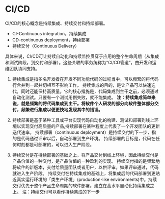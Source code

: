 # CI/CD
CI/CD的核心概念是持续集成、持续交付和持续部署。

* CI-Continuous integration，持续集成
* CD-continuous deployment，持续部署
* 持续交付（Continuous Delivery）

具体来说，CI/CD可让持续自动化和持续监控贯穿于应用的整个生命周期（从集成和测试阶段，到交付和部署）。这些关联的事务统称为“CI/CD管道”，由开发和运维团队协同支持。

1. 持续集成是指多名开发者在开发不同功能代码的过程当中，可以频繁的将代码行合并到一起并切相互不影响工作。
    持续集成的目的，是让产品可以快速迭代，同时还能保持高质量。它的核心措施是，代码集成到主干之前，必须通过自动化测试。只要有一个测试用例失败，就不能集成。
    **注：持续集成简单来说，就是频繁的将代码集成到主干。将软件个人研发的部分向软件整体部分交付，频繁进行集成以便更快地发现其中的错误。**

2. 持续部署是基于某种工具或平台实现代码自动化的构建、测试和部署到线上环境以实现交付高质量的产品,持续部署在某种程度上代表了一个开发团队的更新迭代速率。
    持续部署（continuous deployment）是持续交付的下一步，指的是代码通过评审以后，自动部署到生产环境。
    持续部署的目标是，代码在任何时刻都是可部署的，可以进入生产阶段。

3. 持续交付是在持续部署的基础之上，将产品交付到线上环境，因此持续交付是产品价值的一种交付，是产品价值的一种盈利的实现。
    持续交付指的是频繁地将软件的新版本，交付给质量团队或者用户，以供评审。如果评审通过，代码就进入生产阶段。
    持续交付在持续集成的基础上，将集成后的代码部署到更贴近真实运行环境的「类生产环境」(production-like environments)中。持续交付优先于整个产品生命周期的软件部署，建立在高水平自动化持续集成之上。
    注：持续交付可以看作持续集成的下一步